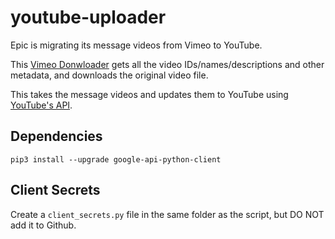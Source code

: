 # youtube-uploader

Epic is migrating its message videos from Vimeo to YouTube.

This [Vimeo Donwloader](https://github.com/epicsf/vimeo-downloader/)
gets all the video IDs/names/descriptions and other metadata,
and downloads the original video file.

This takes the message videos and updates them to YouTube using
[YouTube's API](https://developers.google.com/youtube/v3/guides/uploading_a_video).

## Dependencies

```
pip3 install --upgrade google-api-python-client
```

## Client Secrets

Create a `client_secrets.py` file in the same folder as the script, but DO NOT add it to Github.
